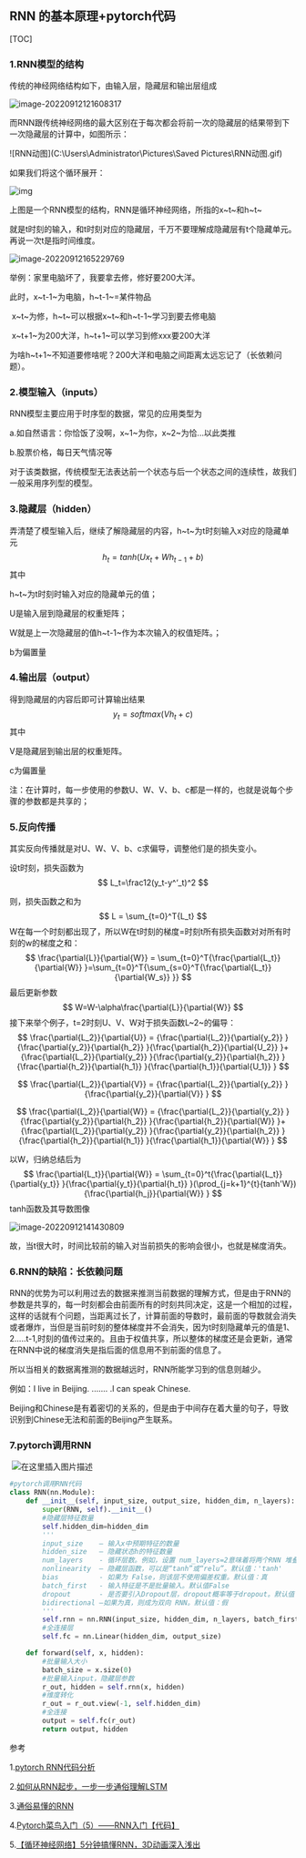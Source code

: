 ## RNN 的基本原理+pytorch代码



[TOC]

### 1.RNN模型的结构

传统的神经网络结构如下，由输入层，隐藏层和输出层组成

![image-20220912121608317](C:\Users\Administrator\AppData\Roaming\Typora\typora-user-images\image-20220912121608317.png)

而RNN跟传统神经网络的最大区别在于每次都会将前一次的隐藏层的结果带到下一次隐藏层的计算中，如图所示：

![RNN动图](C:\Users\Administrator\Pictures\Saved Pictures\RNN动图.gif)

如果我们将这个循环展开：

![img](https://img-blog.csdnimg.cn/img_convert/f6cdd1b5ff8c6ca0cad2f6afcea8f635.png)



上图是一个RNN模型的结构，RNN是循环神经网络，所指的x~t~和h~t~

就是t时刻的输入，和t时刻对应的隐藏层，千万不要理解成隐藏层有t个隐藏单元。再说一次t是指时间维度。

![image-20220912165229769](C:\Users\Administrator\AppData\Roaming\Typora\typora-user-images\image-20220912165229769.png)

举例：家里电脑坏了，我要拿去修，修好要200大洋。

此时，x~t-1~为电脑，h~t-1~=某件物品

​			x~t~为修，h~t~可以根据x~t~和h~t-1~学习到要去修电脑

​			x~t+1~为200大洋，h~t+1~可以学习到修xxx要200大洋

为啥h~t+1~不知道要修啥呢？200大洋和电脑之间距离太远忘记了（长依赖问题）。

### 2.模型输入（inputs）

RNN模型主要应用于时序型的数据，常见的应用类型为

a.如自然语言：你恰饭了没啊，x~1~为你，x~2~为恰...以此类推

b.股票价格，每日天气情况等

对于该类数据，传统模型无法表达前一个状态与后一个状态之间的连续性，故我们一般采用序列型的模型。



### 3.隐藏层（hidden）

弄清楚了模型输入后，继续了解隐藏层的内容，h~t~为t时刻输入x对应的隐藏单元
$$
h_t=tanh(Ux_t+Wh_{t-1}+b)
$$
其中

h~t~为t时刻时输入对应的隐藏单元的值；

U是输入层到隐藏层的权重矩阵；

W就是上一次隐藏层的值h~t-1~作为本次输入的权值矩阵。；

b为偏置量



### 4.输出层（output）

得到隐藏层的内容后即可计算输出结果
$$
y_t=softmax(Vh_t+c)
$$
其中

V是隐藏层到输出层的权重矩阵。

c为偏置量



注：在计算时，每一步使用的参数U、W、V、b、c都是一样的，也就是说每个步骤的参数都是共享的；



### 5.反向传播

其实反向传播就是对U、W、V、b、c求偏导，调整他们是的损失变小。

设t时刻，损失函数为
$$
L_t=\frac12(y_t-y^‘_t)^2
$$


则，损失函数之和为
$$
L = \sum_{t=0}^T{L_t}
$$
W在每一个时刻都出现了，所以W在t时刻的梯度=时刻t所有损失函数对对所有时刻的w的梯度之和：
$$
\frac{\partial{L}}{\partial{W}} = \sum_{t=0}^T{\frac{\partial{L_t}}{\partial{W}} }=\sum_{t=0}^T{\sum_{s=0}^T{\frac{\partial{L_t}}{\partial{W_s}} }}
$$
最后更新参数
$$
W=W-\alpha\frac{\partial{L}}{\partial{W}}
$$
接下来举个例子，t=2时刻U、V、W对于损失函数L~2~的偏导：
$$
\frac{\partial{L_2}}{\partial{U}} = {\frac{\partial{L_2}}{\partial{y_2}} }{\frac{\partial{y_2}}{\partial{h_2}} }{\frac{\partial{h_2}}{\partial{U_2}} }+{\frac{\partial{L_2}}{\partial{y_2}} }{\frac{\partial{y_2}}{\partial{h_2}} }{\frac{\partial{h_2}}{\partial{h_1}} }{\frac{\partial{h_1}}{\partial{U_1}} }
$$

$$
\frac{\partial{L_2}}{\partial{V}} = {\frac{\partial{L_2}}{\partial{y_2}} }{\frac{\partial{y_2}}{\partial{V}} }
$$

$$
\frac{\partial{L_2}}{\partial{W}} = {\frac{\partial{L_2}}{\partial{y_2}} }{\frac{\partial{y_2}}{\partial{h_2}} }{\frac{\partial{h_2}}{\partial{W}} }+{\frac{\partial{L_2}}{\partial{y_2}} }{\frac{\partial{y_2}}{\partial{h_2}} }{\frac{\partial{h_2}}{\partial{h_1}} }{\frac{\partial{h_1}}{\partial{W}} }
$$

以W，归纳总结后为
$$
\frac{\partial{L_t}}{\partial{W}} = \sum_{t=0}^t{\frac{\partial{L_t}}{\partial{y_t}} }{\frac{\partial{y_t}}{\partial{h_t}} }(\prod_{j=k+1}^{t}{tanh'W}){\frac{\partial{h_j}}{\partial{W}} }
$$
tanh函数及其导数图像

![image-20220912141430809](C:\Users\Administrator\AppData\Roaming\Typora\typora-user-images\image-20220912141430809.png)

故，当t很大时，时间比较前的输入对当前损失的影响会很小，也就是梯度消失。



### 6.RNN的缺陷：长依赖问题

RNN的优势为可以利用过去的数据来推测当前数据的理解方式，但是由于RNN的参数是共享的，每一时刻都会由前面所有的时刻共同决定，这是一个相加的过程，这样的话就有个问题，当距离过长了，计算前面的导数时，最前面的导数就会消失或者爆炸，当但是当前时刻的整体梯度并不会消失，因为t时刻隐藏单元的值是1、2.....t-1,时刻的值传过来的。且由于权值共享，所以整体的梯度还是会更新，通常在RNN中说的梯度消失是指后面的信息用不到前面的信息了。

所以当相关的数据离推测的数据越远时，RNN所能学习到的信息则越少。

例如：I live in Beijing.  .......  .I can speak Chinese.

Beijing和Chinese是有着密切的关系的，但是由于中间存在着大量的句子，导致识别到Chinese无法和前面的Beijing产生联系。



### 7.pytorch调用RNN
​        ![在这里插入图片描述](https://img-blog.csdnimg.cn/20200206114608800.png?x-oss-process=image/watermark,type_ZmFuZ3poZW5naGVpdGk,shadow_10,text_aHR0cHM6Ly9ibG9nLmNzZG4ubmV0L0VjaG9vb1poYW5n,size_16,color_FFFFFF,t_70)

```python
#pytorch调用RNN代码
class RNN(nn.Module):
    def __init__(self, input_size, output_size, hidden_dim, n_layers):
        super(RNN, self).__init__()
        #隐藏层特征数量
        self.hidden_dim=hidden_dim
        '''
        input_size    – 输入x中预期特征的数量
		hidden_size   – 隐藏状态h的特征数量
		num_layers    - 循环层数。例如，设置 num_layers=2意味着将两个RNN 堆叠在一起形成一个堆叠的RNN，第二个RNN接收						    第一个RNN的输出并计算最终结果。默认值：1
		nonlinearity  — 隐藏层函数，可以是“tanh”或“relu”。默认值：'tanh'
		bias 		  - 如果为 False，则该层不使用偏差权重。默认值：真
		batch_first   - 输入特征是不是批量输入。默认值False
		dropout 	  - 是否要引入Dropout层，dropout概率等于dropout。默认值：0
		bidirectional —如果为真，则成为双向 RNN。默认值：假
		'''
        self.rnn = nn.RNN(input_size, hidden_dim, n_layers, batch_first=True)
        #全连接层
        self.fc = nn.Linear(hidden_dim, output_size)

    def forward(self, x, hidden):
        #批量输入大小
        batch_size = x.size(0)
        #批量输入input，隐藏层参数
        r_out, hidden = self.rnn(x, hidden)
        #维度转化
        r_out = r_out.view(-1, self.hidden_dim)  
        #全连接
        output = self.fc(r_out)
        return output, hidden
```




参考

1.[pytorch RNN代码分析](https://blog.csdn.net/qq_35272180/article/details/115765269)

2.[如何从RNN起步，一步一步通俗理解LSTM](https://blog.csdn.net/v_JULY_v/article/details/89894058)

3.[通俗易懂的RNN](https://blog.csdn.net/qq_39439006/article/details/121554808)

4.[Pytorch菜鸟入门（5）——RNN入门【代码】](https://blog.csdn.net/EchoooZhang/article/details/104193945)

5.[【循环神经网络】5分钟搞懂RNN，3D动画深入浅出](https://www.bilibili.com/video/BV1z5411f7Bm?spm_id_from=333.337.search-card.all.click&vd_source=0dc9529a3d38331f20d92486fa5c5022)
